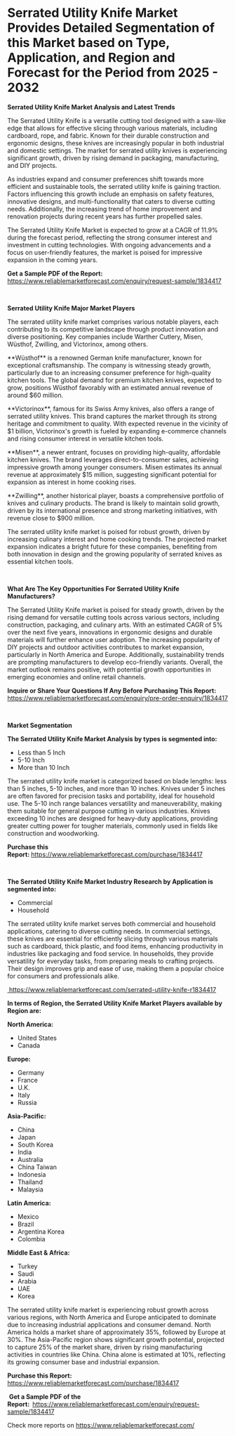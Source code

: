 <p><h1>Serrated Utility Knife Market Provides Detailed Segmentation of this Market based on Type, Application, and Region and Forecast for the Period from 2025 - 2032</h1></p><p><strong>Serrated Utility Knife Market Analysis and Latest Trends</strong></p>
<p><p>The Serrated Utility Knife is a versatile cutting tool designed with a saw-like edge that allows for effective slicing through various materials, including cardboard, rope, and fabric. Known for their durable construction and ergonomic designs, these knives are increasingly popular in both industrial and domestic settings. The market for serrated utility knives is experiencing significant growth, driven by rising demand in packaging, manufacturing, and DIY projects. </p><p>As industries expand and consumer preferences shift towards more efficient and sustainable tools, the serrated utility knife is gaining traction. Factors influencing this growth include an emphasis on safety features, innovative designs, and multi-functionality that caters to diverse cutting needs. Additionally, the increasing trend of home improvement and renovation projects during recent years has further propelled sales. </p><p>The Serrated Utility Knife Market is expected to grow at a CAGR of 11.9% during the forecast period, reflecting the strong consumer interest and investment in cutting technologies. With ongoing advancements and a focus on user-friendly features, the market is poised for impressive expansion in the coming years.</p></p>
<p><strong>Get a Sample PDF of the Report:&nbsp;</strong> <a href="https://www.reliablemarketforecast.com/enquiry/request-sample/1834417?utm_campaign=3521&utm_medium=2&utm_source=Github&utm_content=ia&utm_term=05042025&utm_id=serrated-utility-knife">https://www.reliablemarketforecast.com/enquiry/request-sample/1834417</a></p>
<p>&nbsp;</p>
<p><strong>Serrated Utility Knife Major Market Players</strong></p>
<p><p>The serrated utility knife market comprises various notable players, each contributing to its competitive landscape through product innovation and diverse positioning. Key companies include Warther Cutlery, Misen, Wüsthof, Zwilling, and Victorinox, among others. </p><p>**Wüsthof** is a renowned German knife manufacturer, known for exceptional craftsmanship. The company is witnessing steady growth, particularly due to an increasing consumer preference for high-quality kitchen tools. The global demand for premium kitchen knives, expected to grow, positions Wüsthof favorably with an estimated annual revenue of around $60 million.</p><p>**Victorinox**, famous for its Swiss Army knives, also offers a range of serrated utility knives. This brand captures the market through its strong heritage and commitment to quality. With expected revenue in the vicinity of $1 billion, Victorinox's growth is fueled by expanding e-commerce channels and rising consumer interest in versatile kitchen tools.</p><p>**Misen**, a newer entrant, focuses on providing high-quality, affordable kitchen knives. The brand leverages direct-to-consumer sales, achieving impressive growth among younger consumers. Misen estimates its annual revenue at approximately $15 million, suggesting significant potential for expansion as interest in home cooking rises.</p><p>**Zwilling**, another historical player, boasts a comprehensive portfolio of knives and culinary products. The brand is likely to maintain solid growth, driven by its international presence and strong marketing initiatives, with revenue close to $900 million.</p><p>The serrated utility knife market is poised for robust growth, driven by increasing culinary interest and home cooking trends. The projected market expansion indicates a bright future for these companies, benefiting from both innovation in design and the growing popularity of serrated knives as essential kitchen tools.</p></p>
<p>&nbsp;</p>
<p><strong>What Are The Key Opportunities For Serrated Utility Knife Manufacturers?</strong></p>
<p><p>The Serrated Utility Knife market is poised for steady growth, driven by the rising demand for versatile cutting tools across various sectors, including construction, packaging, and culinary arts. With an estimated CAGR of 5% over the next five years, innovations in ergonomic designs and durable materials will further enhance user adoption. The increasing popularity of DIY projects and outdoor activities contributes to market expansion, particularly in North America and Europe. Additionally, sustainability trends are prompting manufacturers to develop eco-friendly variants. Overall, the market outlook remains positive, with potential growth opportunities in emerging economies and online retail channels.</p></p>
<p><strong>Inquire or Share Your Questions If Any Before Purchasing This Report:</strong> <a href="https://www.reliablemarketforecast.com/enquiry/pre-order-enquiry/1834417?utm_campaign=3521&utm_medium=2&utm_source=Github&utm_content=ia&utm_term=05042025&utm_id=serrated-utility-knife">https://www.reliablemarketforecast.com/enquiry/pre-order-enquiry/1834417</a></p>
<p>&nbsp;</p>
<p><strong>Market Segmentation</strong></p>
<p><strong>The Serrated Utility Knife Market Analysis by types is segmented into:</strong></p>
<p><ul><li>Less than 5 Inch</li><li>5-10 Inch</li><li>More than 10 Inch</li></ul></p>
<p><p>The serrated utility knife market is categorized based on blade lengths: less than 5 inches, 5-10 inches, and more than 10 inches. Knives under 5 inches are often favored for precision tasks and portability, ideal for household use. The 5-10 inch range balances versatility and maneuverability, making them suitable for general purpose cutting in various industries. Knives exceeding 10 inches are designed for heavy-duty applications, providing greater cutting power for tougher materials, commonly used in fields like construction and woodworking.</p></p>
<p><strong>Purchase this Report:&nbsp;</strong><a href="https://www.reliablemarketforecast.com/purchase/1834417?utm_campaign=3521&utm_medium=2&utm_source=Github&utm_content=ia&utm_term=05042025&utm_id=serrated-utility-knife">https://www.reliablemarketforecast.com/purchase/1834417</a></p>
<p>&nbsp;</p>
<p><strong>The Serrated Utility Knife Market Industry Research by Application is segmented into:</strong></p>
<p><ul><li>Commercial</li><li>Household</li></ul></p>
<p><p>The serrated utility knife market serves both commercial and household applications, catering to diverse cutting needs. In commercial settings, these knives are essential for efficiently slicing through various materials such as cardboard, thick plastic, and food items, enhancing productivity in industries like packaging and food service. In households, they provide versatility for everyday tasks, from preparing meals to crafting projects. Their design improves grip and ease of use, making them a popular choice for consumers and professionals alike.</p></p>
<p><a href="https://www.reliablemarketforecast.com/serrated-utility-knife-r1834417?utm_campaign=3521&utm_medium=2&utm_source=Github&utm_content=ia&utm_term=05042025&utm_id=serrated-utility-knife">&nbsp;https://www.reliablemarketforecast.com/serrated-utility-knife-r1834417</a></p>
<p><strong>In terms of Region, the Serrated Utility Knife Market Players available by Region are:</strong></p>
<p>
    <p> <strong> North America: </strong>
        <ul>
            <li>United States</li>
            <li>Canada</li>
        </ul>
        </p> 
    <p> <strong> Europe: </strong>
        <ul>
            <li>Germany</li>
            <li>France</li>
            <li>U.K.</li>
            <li>Italy</li>
            <li>Russia</li>
        </ul>
        </p> 
    <p> <strong> Asia-Pacific: </strong>
        <ul>
            <li>China</li>
            <li>Japan</li>
            <li>South Korea</li>
            <li>India</li>
            <li>Australia</li>
            <li>China Taiwan</li>
            <li>Indonesia</li>
            <li>Thailand</li>
            <li>Malaysia</li>
        </ul>
        </p> 
    <p> <strong> Latin America: </strong>
        <ul>
            <li>Mexico</li>
            <li>Brazil</li>
            <li>Argentina Korea</li>
            <li>Colombia</li>
        </ul>
        </p> 
    <p> <strong> Middle East & Africa: </strong>
        <ul>
            <li>Turkey</li>
            <li>Saudi</li>
            <li>Arabia</li>
            <li>UAE</li>
            <li>Korea</li>
        </ul>
    </p>
    </p>
<p><p>The serrated utility knife market is experiencing robust growth across various regions, with North America and Europe anticipated to dominate due to increasing industrial applications and consumer demand. North America holds a market share of approximately 35%, followed by Europe at 30%. The Asia-Pacific region shows significant growth potential, projected to capture 25% of the market share, driven by rising manufacturing activities in countries like China. China alone is estimated at 10%, reflecting its growing consumer base and industrial expansion.</p></p>
<p><strong>Purchase this Report: </strong><a href="https://www.reliablemarketforecast.com/purchase/1834417?utm_campaign=3521&utm_medium=2&utm_source=Github&utm_content=ia&utm_term=05042025&utm_id=serrated-utility-knife">https://www.reliablemarketforecast.com/purchase/1834417</a></p>
<p>&nbsp;<strong>Get a Sample PDF of the Report:&nbsp;&nbsp;</strong><a href="https://www.reliablemarketforecast.com/enquiry/request-sample/1834417?utm_campaign=3521&utm_medium=2&utm_source=Github&utm_content=ia&utm_term=05042025&utm_id=serrated-utility-knife">https://www.reliablemarketforecast.com/enquiry/request-sample/1834417</a></p>
<p><strong></strong></p>
<p>Check more reports on <a href="https://www.reliablemarketforecast.com/?utm_campaign=3521&utm_medium=2&utm_source=Github&utm_content=ia&utm_term=05042025&utm_id=serrated-utility-knife">https://www.reliablemarketforecast.com/</a></p>